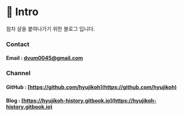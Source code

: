 # 🤔 Intro

점차 살을 붙여나가기 위한 블로그 입니다.

### Contact

#### Email : dvum0045@gmail.com

### Channel

#### GitHub : [https://github.com/hyujikoh](https://github.com/hyujikoh)

#### Blog : [https://hyujikoh-history.gitbook.io](https://hyujikoh-history.gitbook.io)
